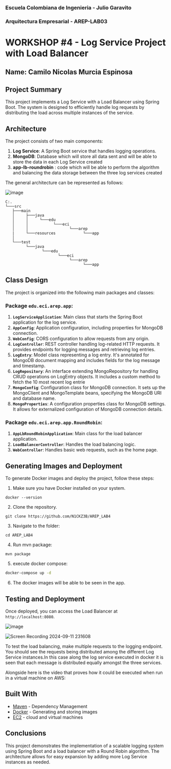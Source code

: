 ### Escuela Colombiana de Ingenieria - Julio Garavito
### Arquitectura Empresarial - AREP-LAB03
# WORKSHOP #4 - Log Service Project with Load Balancer

## Name: Camilo Nicolas Murcia Espinosa

## Project Summary

This project implements a Log Service with a Load Balancer using Spring Boot. The system is designed to efficiently handle log requests by distributing the load across multiple instances of the service.

## Architecture

The project consists of two main components:

1. **Log Service**: A Spring Boot service that handles logging operations.
2. **MongoDB**: Database which will store all data sent and will be able to store the data in each Log Service created
3. **app-lb-roundrobin** : code which will be able to perform the algorithm and balancing the data storage between the three log services created

The general architecture can be represented as follows:

![image](https://github.com/user-attachments/assets/6453fe34-4ea9-4f7a-a62c-c776c3ee2771)


```
C:.
└───src
   ├───main
   │     ├───java
   │     │     └───edu
   │     │           └───eci
   │     │                  └───arep
   |     └───resources            └───app
   │     
   └───test
         └───java
                └───edu
                       └───eci
                            └───arep
                                  └───app
```

## Class Design

The project is organized into the following main packages and classes:

### Package `edu.eci.arep.app`:

1. **`LogServiceApplication`**: Main class that starts the Spring Boot application for the log service.
2. **`AppConfig`**: Application configuration, including properties for MongoDB connection.
3. **`WebConfig`**: CORS configuration to allow requests from any origin.
4. **`LogController`**: REST controller handling log-related HTTP requests. It provides endpoints for logging messages and retrieving log entries.
5. **`LogEntry`**: Model class representing a log entry. It's annotated for MongoDB document mapping and includes fields for the log message and timestamp.
6. **`LogRepository`**: An interface extending MongoRepository for handling CRUD operations on LogEntry objects. It includes a custom method to fetch the 10 most recent log entrie
7. **`MongoConfig`**: Configuration class for MongoDB connection. It sets up the MongoClient and MongoTemplate beans, specifying the MongoDB URI and database name.
8. **`MongoProperties`**: A configuration properties class for MongoDB settings. It allows for externalized configuration of MongoDB connection details.

### Package `edu.eci.arep.app.RoundRobin`:

1. **`AppLbRoundRobinApplication`**: Main class for the load balancer application.
2. **`LoadBalancerController`**: Handles the load balancing logic.
3. **`WebController`**: Handles basic web requests, such as the home page.

## Generating Images and Deployment

To generate Docker images and deploy the project, follow these steps:

1. Make sure you have Docker installed on your system.

```
docker --version
```
2. Clone the repository.
   
```
git clone https://github.com/N1CKZ3B/AREP_LAB4
```

3. Navigate to the folder:

```
cd AREP_LAB4
```

4. Run mvn package:

```
mvn package
```
5. execute docker compose:

```bash
docker-compose up -d
```

6. The docker images will be able to be seen in the app.
   
## Testing and Deployment

Once deployed, you can access the Load Balancer at `http://localhost:8080`. 

![image](https://github.com/user-attachments/assets/18bcb79d-0c9e-4dd9-8c41-ec70ec069ca7)


![Screen Recording 2024-09-11 231608](https://github.com/user-attachments/assets/ad46e9d5-fc93-45aa-885f-df1ed5db2941)


To test the load balancing, make multiple requests to the logging endpoint. You should see the requests being distributed among the different Log Service instances.In this case along the log service executed in docker it is seen that each message is distributed equally amongst the three services.

Alongside here is the video that proves how it could be executed when run in a virtual machine on AWS:




## Built With
* [Maven](https://maven.apache.org/) - Dependency Management
* [Docker](https://www.docker.com/) - Generating and storing images
* [EC2](https://aws.amazon.com/) - cloud and virtual machines

## Conclusions

This project demonstrates the implementation of a scalable logging system using Spring Boot and a load balancer with a Round Robin algorithm. The architecture allows for easy expansion by adding more Log Service instances as needed.
